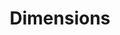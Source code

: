 ---
layout: default
bigquery: https://console.cloud.google.com/bigquery?p=covid-19-dimensions-ai&page=table&d=data&t=publications
contributors: Digital Science, https://www.digital-science.com/
cost: Free for personal, non-commercial use.
description: Dimensions contains more than 100 million publications, ranging from
  articles published in scholarly journals, books and book chapters, to preprints
  and conference proceedings. All publications are contextualized with linked data
  sets, funding, publications, patents, clinical trials, and policy documents. You
  can also view associated categories, funders, institutions, and researcher profiles.
documentation: https://docs.dimensions.ai/bigquery/index.html
last_edit: 04/09/2022, 13:37:52
location: https://www.dimensions.ai/products/free/
maintained_by: Digital Science, https://www.digital-science.com/
schema_fields:
- granted_year
- resulting_publication_ids
- journal
- book_title
- current_assignee_countries
- interventions
- concepts
- links
- repository_name
- labels
- registry
- filing_status
- category_rcdc
- pmid
- acronym
- phase
- created_date
- publication_year
- conference
- name
- publication_ids
- research_org_countries
- publication_date
- source_id
- associated_publication_pmid
- status
- issue
- doi
- mesh_terms
- date_modified
- granted_date
- funder_org
- title
- assignee_orgs
- research_orgs
- proceedings_title
- email_address
- expiration_date
- citation_string
- mesh_headings
- funding_currency
- end_date
- pmcid
- funding_eur
- isbn
- inventor_names
- book_series_title
- associated_publication_arxiv_id
- original_title
- aliases
- funding_cad
- investigators
- year
- acknowledgements
- supporting_grant_ids
- conditions
- legal_status
- description
- end_year
- organisation_details
- ipcr
- altmetrics
- repository_url
- associated_publication_doi
- category_icrp_cso
- funding_amount
- funding_cny
- associated_grant_ids
- resulting_publication_doi
- reference_ids
- open_access_categories_v2
- cpc
- authors
- eisbn
- funding_details
- category_for
- funding_chf
- embargo_date
- types
- publisher
- clinical_trial_ids
- current_assignee_orgs
- kind
- original_assignee
- date_normal
- linkout
- research_org_state_names
- start_year
- repository_id
- category_hra
- citations_count
- family_id
- funder_org_acronyms
- assignee_countries
- current_assignee
- cited_by_ids
- researcher_ids
- date_inserted
- research_org_state_codes
- research_org_cities
- legal_events
- patent_ids
- funding_aud
- relationships
- category_hrcs_rac
- start_date
- original_assignee_countries
- license
- grant_number
- application_number
- editors
- active_years
- category_bra
- language
- volume
- funder_org_cities
- acronyms
- family_count
- funding_nzd
- abstract
- category_hrcs_hc
- journal_lists
- wikipedia_url
- funder_orgs
- funding_gbp
- address
- type
- family_members_ids
- category_sdg
- id
- date_online
- original_abstract
- funder_org_countries
- date_imported_gbq
- gender
- funder_countries
- funder_org_state_codes
- open_access_categories
- category_icrp_ct
- foa_number
- external_ids
- associated_publication_id
- categories
- filing_date
- filing_year
- original_assignee_orgs
- research_org_city_names
- jurisdiction
- expiration_year
- parent_id
- subtitles
- category_uoa
- date_print
- citations
- priority_date
- research_org_country_names
- metrics
- priority_year
- pages
- arxiv_id
- date
- brief_title
- established
- funding_usd
- funding_jpy
shortname: dimensions
tags:
- scholarly literature
- patents
- funding
- clinical trials
- academic profiles
terms_of_use: 'Use of both the Dimensions COVID-19 dataset and full Dimensions dataset
  are subject to the Dimensions Terms of use: https://www.dimensions.ai/policies-terms-legal '
title: Dimensions
uuid: dcff88bd-fe6b-4fdb-8159-809bf9d7bc1c
---